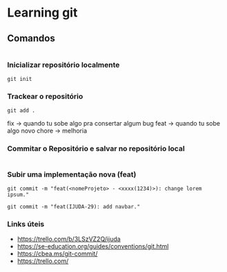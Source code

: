 # Learning git

## Comandos
#
### Inicializar repositório localmente
```
git init
```
### Trackear o repositório
```
git add .
```
fix -> quando tu sobe algo pra consertar algum bug
feat -> quando tu sobe algo novo
chore -> melhoria

### Commitar o Repositório e salvar no repositório local
#
### Subir uma implementação nova (feat)
```
git commit -m "feat(<nomeProjeto> - <xxxx(1234)>): change lorem ipsum."  

git commit -m "feat(IJUDA-29): add navbar."
```



### Links úteis

- https://trello.com/b/3LSzVZ2Q/ijuda
- https://se-education.org/guides/conventions/git.html
- https://cbea.ms/git-commit/
- https://trello.com/
